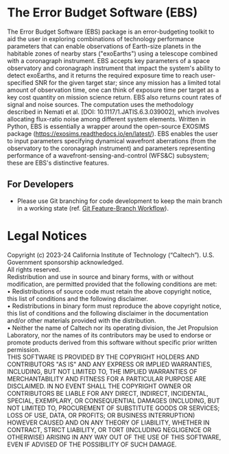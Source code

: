 # The Error Budget Software (EBS)  
The Error Budget Software (EBS) package is an error-budgeting toolkit to aid the user in exploring combinations of technology performance parameters that can enable observations of Earth-size planets in the habitable zones of nearby stars ("exoEarths") using a telescope combined with a coronagraph instrument.  EBS accepts key parameters of a space observatory and coronagraph instrument that impact the system's ability to detect exoEarths, and it returns the required exposure time to reach user-specified SNR for the given target star; since any mission has a limited total amount of observation time, one can think of exposure time per target as a key cost quantity on mission science return.  EBS also returns count rates of signal and noise sources.  The computation uses the methodology described in Nemati et al. [DOI: 10.1117/1.JATIS.6.3.039002], which involves allocating flux-ratio noise among different system elements. Written in Python, EBS is essentially a wrapper around the open-source EXOSIMS package (https://exosims.readthedocs.io/en/latest/).  EBS enables the user to input parameters specifying dynamical wavefront aberrations (from the observatory to the coronagraph instrument) and parameters representing performance of a wavefront-sensing-and-control (WFS&C) subsystem; these are EBS's distinctive features.  
## For Developers
* Please use Git branching for code development to keep the main branch in a working state (ref. [Git Feature-Branch Workflow](https://www.atlassian.com/git/tutorials/comparing-workflows/feature-branch-workflow)).  

# Legal Notices
Copyright (c) 2023-24 California Institute of Technology (“Caltech”). U.S. Government
sponsorship acknowledged.  
All rights reserved.  
Redistribution and use in source and binary forms, with or without modification, are permitted provided
that the following conditions are met:  
• Redistributions of source code must retain the above copyright notice, this list of conditions and
the following disclaimer.  
• Redistributions in binary form must reproduce the above copyright notice, this list of conditions
and the following disclaimer in the documentation and/or other materials provided with the
distribution.  
• Neither the name of Caltech nor its operating division, the Jet Propulsion Laboratory, nor the
names of its contributors may be used to endorse or promote products derived from this software
without specific prior written permission.  
THIS SOFTWARE IS PROVIDED BY THE COPYRIGHT HOLDERS AND CONTRIBUTORS "AS
IS" AND ANY EXPRESS OR IMPLIED WARRANTIES, INCLUDING, BUT NOT LIMITED TO,
THE IMPLIED WARRANTIES OF MERCHANTABILITY AND FITNESS FOR A PARTICULAR
PURPOSE ARE DISCLAIMED. IN NO EVENT SHALL THE COPYRIGHT OWNER OR
CONTRIBUTORS BE LIABLE FOR ANY DIRECT, INDIRECT, INCIDENTAL, SPECIAL,
EXEMPLARY, OR CONSEQUENTIAL DAMAGES (INCLUDING, BUT NOT LIMITED TO,
PROCUREMENT OF SUBSTITUTE GOODS OR SERVICES; LOSS OF USE, DATA, OR PROFITS;
OR BUSINESS INTERRUPTION) HOWEVER CAUSED AND ON ANY THEORY OF LIABILITY,
WHETHER IN CONTRACT, STRICT LIABILITY, OR TORT (INCLUDING NEGLIGENCE OR
OTHERWISE) ARISING IN ANY WAY OUT OF THE USE OF THIS SOFTWARE, EVEN IF
ADVISED OF THE POSSIBILITY OF SUCH DAMAGE.
